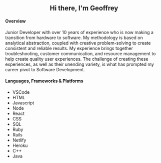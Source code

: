 <h2 align="center">Hi there, I'm Geoffrey</h2>

#### Overview
<p>Junior Developer with over 10 years of experience who is now making a transition from hardware to software. My methodology is based on analytical abstraction, coupled with creative problem-solving to create consistent and reliable results. My experience brings together troubleshooting, customer communication, and resource management to help create quality user experiences. The challenge of creating these experiences, as well as their unending variety, is what has prompted my career pivot to Software Development.</p>

#### Languages, Frameworks & Platforms
<ul>
  <li>VSCode</li>
  <li>HTML</li>
  <li>Javascript</li>
  <li>Node</li>
  <li>React</li>
  <li>CSS</li>
  <li>SQL</li>
  <li>Ruby</li>
  <li>Rails</li>
  <li>Netlify</li>
  <li>Heroku</li>
  <li>C++</li>
  <li>Java</li>
</ul>
